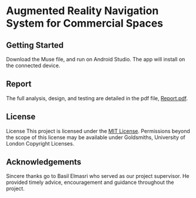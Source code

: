 # Augmented Reality Navigation System for Commercial Spaces

## Getting Started
Download the Muse file, and run on Android Studio. The app will install on the connected device.

## Report
The full analysis, design, and testing are detailed in the pdf file, [Report.pdf](https://github.com/jonathankytang/Museum-navigation-ar/blob/master/report.pdf).

## License
License
This project is licensed under the [MIT License](https://github.com/jonathankytang/Museum-navigation-ar/blob/master/LICENSE). Permissions beyond the scope of this license may be available under Goldsmiths, University of London Copyright Licenses.

## Acknowledgements
Sincere thanks go to Basil Elmasri who served as our project supervisor. He provided timely advice, encouragement and guidance throughout the project.
